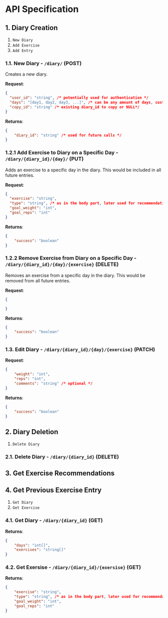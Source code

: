 # API Specification

## 1. Diary Creation
1. `New Diary`
2. `Add Exercise`
3. `Add Entry`

### 1.1. New Diary - `/diary/` (POST)


Creates a new diary.


**Request**:


```json
{
  "user_id": "string", /* potentially used for authentication */
  "days": "[day1, day2, day3, ...]", /* can be any amount of days, custom-named, etc. */
  "copy_id": "string" /* existing diary_id to copy or NULL*/
}
```


**Returns**:


```json
{
    "diary_id": "string" /* used for future calls */
}
```

### 1.2.1 Add Exercise to Diary on a Specific Day - `/diary/{diary_id}/{day}/` (PUT)

Adds an exercise to a specific day in the diary. This would be included in all future entries.

**Request**:

```json
{
  "exercise": "string",
  "type": "string", /* as in the body part, later used for recommendations */
  "goal_weight": "int",
  "goal_reps": "int"
}
```

**Returns**:

```json
{
    "success": "boolean"
}
```

### 1.2.2 Remove Exercise from Diary on a Specific Day - `/diary/{diary_id}/{day}/{exercise}` (DELETE)

Removes an exercise from a specific day in the diary. This would be removed from all future entries.

**Request**:

```json
{

}
```

**Returns**:

```json
{
    "success": "boolean"
}
```

### 1.3. Edit Diary - `/diary/{diary_id}/{day}/{exercise}` (PATCH)

**Request**:

```json
{
    "weight": "int",
    "reps": "int",
    "comments": "string" /* optional */
}
```

**Returns**:

```json
{
    "success": "boolean"
}
```



## 2. Diary Deletion
1. `Delete Diary`

### 2.1. Delete Diary - `/diary/{diary_id}` (DELETE)

## 3. Get Exercise Recommendations

## 4. Get Previous Exercise Entry
1. `Get Diary`
2. `Get Exercise`

### 4.1. Get Diary - `/diary/{diary_id}` (GET)

**Returns**:

```json
{
    "days": "int[]",
    "exercises": "string[]"
}
```

### 4.2. Get Exersise - `/diary/{diary_id}/{exersise}` (GET)

**Returns**:

```json
{
    "exercise": "string",
    "type": "string", /* as in the body part, later used for recommendations */
    "goal_weight": "int",
    "goal_reps": "int"
}
```
